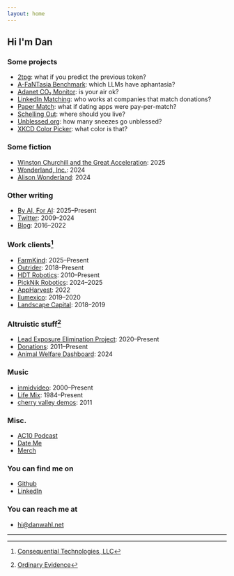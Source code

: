 ```yaml
---
layout: home
---
```


## Hi I'm Dan

### Some projects

- [2tpg](https://huggingface.co/drwahl/2tpg): what if you predict the previous token?
- [A-FaNTasia Benchmark](https://github.com/danwahl/afantasia): which LLMs have aphantasia?
- [Adanet CO₂ Monitor](https://github.com/danwahl/adanet-co2-monitor): is your air ok?
- [LinkedIn Matching](/pages/linkedin-matching): who works at companies that match donations?
- [Paper Match](https://papermat.ch/): what if dating apps were pay-per-match?
- [Schelling Out](https://schelling-out.streamlit.app/): where should you live?
- [Unblessed.org](https://unblessed.org): how many sneezes go unblessed?
- [XKCD Color Picker](/pages/xkcd-color-picker): what color is that?

### Some fiction

- [Winston Churchill and the Great Acceleration](pages/Winston_Churchill_and_the_Great_Acceleration): 2025
- [Wonderland, Inc.](/wonderland-inc): 2024
- [Alison Wonderland](/alison-wonderland): 2024

### Other writing

- [By AI, For AI](https://byaiforai.substack.com/): 2025–Present
- [Twitter](https://x.com/fakedrwahl): 2009–2024
- [Blog](/blog): 2016–2022

### Work clients[^1]

- [FarmKind](https://www.farmkind.giving/): 2025–Present
- [Outrider](https://www.outrider.ai/): 2018–Present
- [HDT Robotics](https://www.hdtrobotics.com/): 2010–Present
- [PickNik Robotics](https://picknik.ai/): 2024–2025
- [AppHarvest](https://en.wikipedia.org/wiki/AppHarvest): 2022
- [Ilumexico](https://ilumexico.mx/):  2019–2020
- [Landscape Capital](https://www.landscapecapital.com/): 2018–2019

### Altruistic stuff[^2]

- [Lead Exposure Elimination Project](https://leadelimination.org/): 2020–Present
- [Donations](https://docs.google.com/spreadsheets/d/e/2PACX-1vTb21bp3mWFiWo3KQgGVpEVgP5UdZDdvFhQHHbYlEcD1qnTVK1DNJGGHMvTroZ6Wdh4EjQRGMGYM6Ai/pubhtml?gid=1755635332&single=true): 2011–Present
- [Animal Welfare Dashboard](https://animal-welfare-dashboard.streamlit.app/): 2024

### Music

- [inmidvideo](https://inmidvideo.com/): 2000–Present
- [Life Mix](/pages/life-mix): 1984–Present
- [cherry valley demos](/pages/cherry-valley-demos): 2011

### Misc.

- [AC10 Podcast](/ac10-podcast)
- [Date Me](/pages/date-me)
- [Merch](/pages/merch)

### You can find me on

- [Github](https://github.com/danwahl)
- [LinkedIn](https://www.linkedin.com/in/drwahl/)

### You can reach me at

- [hi@danwahl.net](mailto:hi@danwahl.net)

---

[^1]: [Consequential Technologies, LLC](https://consequential.tech/)
[^2]: [Ordinary Evidence](https://ordinaryevidence.org/)
